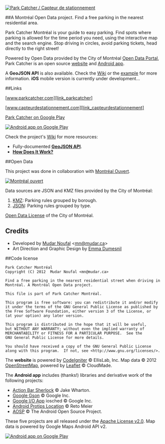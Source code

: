 [![Park Catcher / Capteur de stationnement][img_github]][link_parkcatcher]

##A Montréal Open Data project. Find a free parking in the nearest residential area.

Park Catcher Montréal is your guide to easy parking. Find spots where parking is allowed for the time period you need, using the interactive map and the search engine. Stop driving in circles, avoid parking tickets, head directly to the right street! 

Powered by Open Data provided by the City of Montréal [Open Data Portal][link_portal], Park Catcher is an open source [website][link_parkcatcher] and [Android app][link_parkcatcher_playstore].

A **GeoJSON API** is also available. Check the [Wiki][link_wiki_api] or the [example][link_api_example] for more information. **iOS** mobile version is currently under development…


##Links

[www.parkcatcher.com][link_parkcatcher]

[www.capteurdestationnement.com][link_capteurdestationnement]

[Park Catcher on Google Play][link_parkcatcher_playstore]

[![Android app on Google Play][img_playstore_badge]][link_parkcatcher_playstore]

Check the project's [Wiki][link_wiki] for more resources:  

* Fully-documented [**GeoJSON API**][link_wiki_api].
* [**How Does It Work?**][link_wiki_how_does_it_work]

##Open Data

This project was done in collaboration with [Montréal Ouvert][link_mtl_ouvert].

[![Montréal ouvert][img_mtl_ouvert]][link_mtl_ouvert]

Data sources are JSON and KMZ files provided by the City of Montréal:

1. [KMZ][link_portal_1]: Parking rules grouped by borough.
2. [JSON][link_portal_2]: Parking rules grouped by type.

[Open Data License][link_portal_license] of the City of Montréal.

## Credits

* Developed by [Mudar Noufal][link_mudar_ca]  &lt;<mn@mudar.ca>&gt;
* Art Direction and Graphic Design by [Emma Dumesnil][link_emma_cargo]

##Code license

    Park Catcher Montréal
    Copyright (C) 2012  Mudar Noufal <mn@mudar.ca>

    Find a free parking in the nearest residential street when driving in
    Montréal. A Montréal Open Data project.

    This file is part of Park Catcher Montréal.

    This program is free software: you can redistribute it and/or modify
    it under the terms of the GNU General Public License as published by
    the Free Software Foundation, either version 3 of the License, or
    (at your option) any later version.

    This program is distributed in the hope that it will be useful,
    but WITHOUT ANY WARRANTY; without even the implied warranty of
    MERCHANTABILITY or FITNESS FOR A PARTICULAR PURPOSE.  See the
    GNU General Public License for more details.

    You should have received a copy of the GNU General Public License
    along with this program.  If not, see <http://www.gnu.org/licenses/>.


The **website** is powered by [CodeIgniter][link_lib_codeigniter] &copy; EllisLab, Inc. Map data &copy; 2012 [OpenStreetMap][link_lib_openstreetmap], powered by [Leaflet][link_lib_leaflet] &copy; CloudMade.

The **Android app** includes (thanks!) libraries and derivative work of the following projects:

* [Action Bar Sherlock][link_lib_actionbarsherlock] &copy; Jake Wharton.
* [Google Gson][link_lib_gson] &copy; Google Inc.
* [Google I/O App][link_lib_iosched] iosched &copy; Google Inc.
* [Android Protips Location][link_lib_radioactiveyak] &copy; Reto Meier
* [AOSP][link_lib_aosp] &copy; The Android Open Source Project.

These five projects are all released under the [Apache License v2.0][link_apache]. Map data is powered by Google Maps Android API v2.

[![Android app on Google Play][img_devices]][link_parkcatcher_playstore]

[link_capteurdestationnement]: http://www.capteurdestationnement.com/
[link_parkcatcher]: http://www.parkcatcher.com/
[link_parkcatcher_playstore]: http://play.google.com/store/apps/details?id=ca.mudar.parkcatcher
[link_mtl_ouvert]: http://montrealouvert.net/?page_id=113&lang=en
[link_mudar_ca]: http://www.mudar.ca/
[link_emma_cargo]: http://cargocollective.com/emmadumesnil/
[link_wiki]: https://github.com/mudar/ParkCatcher/wiki/
[link_wiki_api]: https://github.com/mudar/ParkCatcher/wiki/API
[link_wiki_how_does_it_work]: https://github.com/mudar/ParkCatcher/wiki/How-Does-It-Work%3F
[link_api_example]: http://www.parkcatcher.com/api/?day=5&hour=10.5&duration=2&destination=h3c2n5&radius=500&latNW=45.500564421707544&lonNW=-73.56202840805054&latSE=45.49463845610178&lonSE=-73.54838132858276
[link_gpl]: http://www.gnu.org/licenses/gpl.html
[link_portal]: http://donnees.ville.montreal.qc.ca/
[link_portal_1]: http://donnees.ville.montreal.qc.ca/fiche/stationnement-rue/
[link_portal_2]: http://depot.ville.montreal.qc.ca/stationnement-rue/zz-json/data.zip
[link_portal_license]: http://donnees.ville.montreal.qc.ca/licence-texte-complet
[link_apache]: http://www.apache.org/licenses/LICENSE-2.0
[img_mtl_ouvert]: http://www.parkcatcher.com/img/logo_montreal_ouvert_github.png
[img_github]: http://www.parkcatcher.com/img/park-catcher-github.png
[img_devices]: http://www.parkcatcher.com/img/phone_tablet_github.png
[img_playstore_badge]: http://developer.android.com/images/brand/en_app_rgb_wo_60.png
[link_lib_codeigniter]: http://ellislab.com/codeigniter
[link_lib_leaflet]: http://leafletjs.com/
[link_lib_openstreetmap]: http://www.openstreetmap.org/
[link_lib_actionbarsherlock]: https://github.com/JakeWharton/ActionBarSherlock
[link_lib_gson]: http://code.google.com/p/google-gson/
[link_lib_iosched]: http://code.google.com/p/iosched/
[link_lib_radioactiveyak]: http://code.google.com/p/android-protips-location/
[link_lib_aosp]: http://source.android.com/
[link_apache]: http://www.apache.org/licenses/LICENSE-2.0

